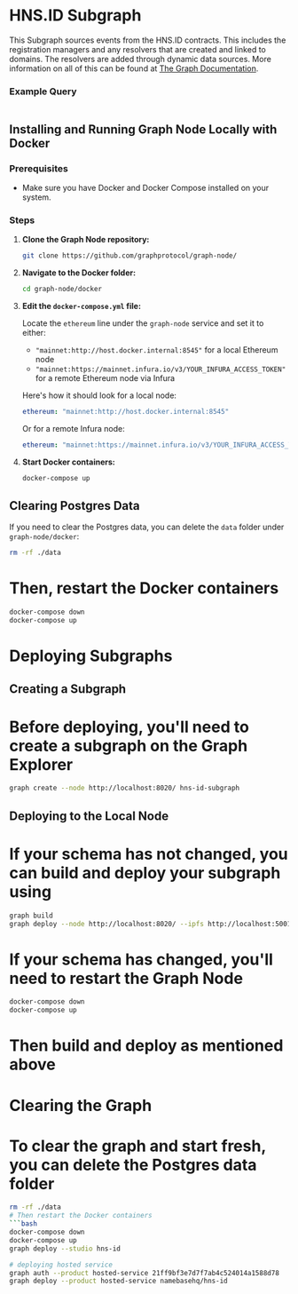 # HNS.ID Subgraph

This Subgraph sources events from the HNS.ID contracts. This includes the registration managers and any resolvers that are created and linked to domains. The resolvers are added through dynamic data sources. More information on all of this can be found at [The Graph Documentation](https://thegraph.com/docs/developer/quick-start/).

### Example Query
```

```


## Installing and Running Graph Node Locally with Docker

### Prerequisites
- Make sure you have Docker and Docker Compose installed on your system.

### Steps

1. **Clone the Graph Node repository:**
    ```bash
    git clone https://github.com/graphprotocol/graph-node/
    ```

2. **Navigate to the Docker folder:**
    ```bash
    cd graph-node/docker
    ```

3. **Edit the `docker-compose.yml` file:**

    Locate the `ethereum` line under the `graph-node` service and set it to either:
    - `"mainnet:http://host.docker.internal:8545"` for a local Ethereum node
    - `"mainnet:https://mainnet.infura.io/v3/YOUR_INFURA_ACCESS_TOKEN"` for a remote Ethereum node via Infura

    Here's how it should look for a local node:
    ```yaml
    ethereum: "mainnet:http://host.docker.internal:8545"
    ```
    Or for a remote Infura node:
    ```yaml
    ethereum: "mainnet:https://mainnet.infura.io/v3/YOUR_INFURA_ACCESS_TOKEN"
    ```

4. **Start Docker containers:**
    ```bash
    docker-compose up
    ```

## Clearing Postgres Data

If you need to clear the Postgres data, you can delete the `data` folder under `graph-node/docker`:
```bash
rm -rf ./data
```
# Then, restart the Docker containers
```bash
docker-compose down
docker-compose up
```
# Deploying Subgraphs

## Creating a Subgraph
# Before deploying, you'll need to create a subgraph on the Graph Explorer
```bash
graph create --node http://localhost:8020/ hns-id-subgraph         
```
## Deploying to the Local Node
# If your schema has not changed, you can build and deploy your subgraph using
```bash
graph build
graph deploy --node http://localhost:8020/ --ipfs http://localhost:5001/ hns-id-subgraph
```
# If your schema has changed, you'll need to restart the Graph Node
```bash
docker-compose down
docker-compose up
```
# Then build and deploy as mentioned above

# Clearing the Graph
# To clear the graph and start fresh, you can delete the Postgres data folder
```bash
rm -rf ./data
# Then restart the Docker containers
```bash
docker-compose down
docker-compose up
graph deploy --studio hns-id

# deploying hosted service
graph auth --product hosted-service 21ff9bf3e7d7f7ab4c524014a1588d78
graph deploy --product hosted-service namebasehq/hns-id
```
